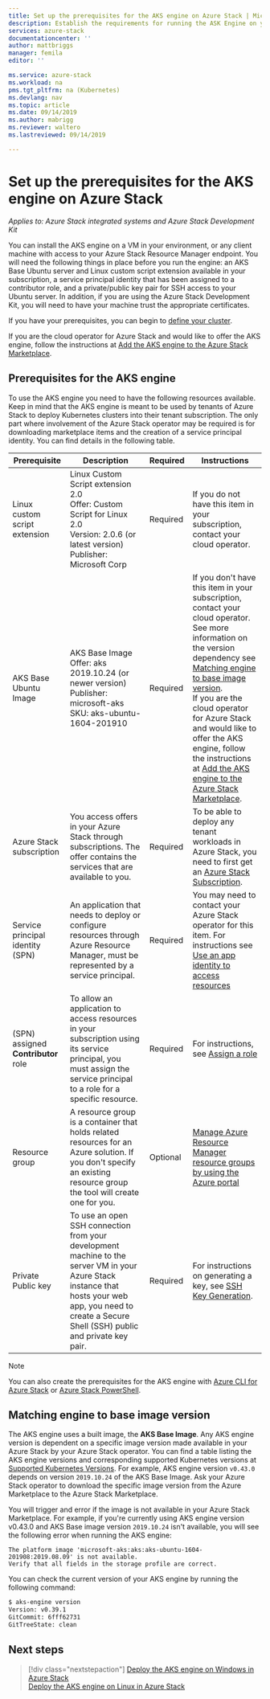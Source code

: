 ```yaml
---
title: Set up the prerequisites for the AKS engine on Azure Stack | Microsoft Docs
description: Establish the requirements for running the ASK Engine on your Azure Stack.
services: azure-stack
documentationcenter: ''
author: mattbriggs
manager: femila
editor: ''

ms.service: azure-stack
ms.workload: na
pms.tgt_pltfrm: na (Kubernetes)
ms.devlang: nav
ms.topic: article
ms.date: 09/14/2019
ms.author: mabrigg
ms.reviewer: waltero
ms.lastreviewed: 09/14/2019

---
```


# Set up the prerequisites for the AKS engine on Azure Stack

*Applies to: Azure Stack integrated systems and Azure Stack Development Kit*

You can install the AKS engine on a VM in your environment, or any client machine with access to your Azure Stack Resource Manager endpoint. You will need the following things in place before you run the engine: an AKS Base Ubuntu server and Linux custom script extension available in your subscription, a service principal identity that has been assigned to a contributor role, and a private/public key pair for SSH access to your Ubuntu server. In addition, if you are using the Azure Stack Development Kit, you will need to have your machine trust the appropriate certificates.

If you have your prerequisites, you can begin to [define your cluster](azure-stack-kubernetes-aks-engine-deploy-cluster.md).

If you are the cloud operator for Azure Stack and would like to offer the AKS engine, follow the instructions at [Add the AKS engine to the Azure Stack Marketplace](../operator/azure-stack-aks-engine.md).

## Prerequisites for the AKS engine

To use the AKS engine you need to have the following resources available. Keep in mind that the AKS engine is meant to be used by tenants of Azure Stack to deploy Kubernetes clusters into their tenant subscription. The only part where involvement of the Azure Stack operator may be required is for downloading marketplace items and the creation of a service principal identity. You can find details in the following table.

| Prerequisite | Description | Required | Instructions |
| --- | --- | --- | --- |
| Linux custom script extension | Linux Custom Script extension 2.0<br>Offer: Custom Script for Linux 2.0<br>Version: 2.0.6 (or latest version)<br>Publisher: Microsoft Corp | Required | If you do not have this item in your subscription, contact your cloud operator. |
| AKS Base Ubuntu Image | AKS Base Image<br>Offer: aks<br> 2019.10.24 (or newer version)<br>Publisher: microsoft-aks<br>SKU: aks-ubuntu-1604-201910 | Required | If you don't have this item in your subscription, contact your cloud operator. See more information on the version dependency see [Matching engine to base image version](#matching-engine-to-base-image-version).<br> If you are the cloud operator for Azure Stack and would like to offer the AKS engine, follow the instructions at [Add the AKS engine to the Azure Stack Marketplace](../operator/azure-stack-aks-engine.md). |
| Azure Stack subscription | You access offers in your Azure Stack through subscriptions. The offer contains the services that are available to you. | Required | To be able to deploy any tenant workloads in Azure Stack, you need to first get an [Azure Stack Subscription](https://docs.microsoft.com/azure-stack/user/azure-stack-subscribe-services). |
| Service principal identity (SPN) |  An application that needs to deploy or configure resources through Azure Resource Manager, must be represented by a service principal. | Required | You may need to contact your Azure Stack operator for this item.  For instructions see [Use an app identity to access resources](https://docs.microsoft.com/azure-stack/operator/azure-stack-create-service-principals) |
| (SPN) assigned **Contributor** role | To allow an application to access resources in your subscription using its service principal, you must assign the service principal to a role for a specific resource. | Required | For instructions, see [Assign a role](https://docs.microsoft.com/azure-stack/operator/azure-stack-create-service-principals#assign-a-role) |
| Resource group | A resource group is a container that holds related resources for an Azure solution. If you don't specify an existing resource group the tool will create one for you. | Optional | [Manage Azure Resource Manager resource groups by using the Azure portal](https://docs.microsoft.com/azure/azure-resource-manager/manage-resource-groups-portal) |
| Private Public key | To use an open SSH connection from your development machine to the server VM in your Azure Stack instance that hosts your web app, you need to create a Secure Shell (SSH) public and private key pair. | Required | For instructions on generating a key, see [SSH Key Generation](https://docs.microsoft.com/azure-stack/user/azure-stack-dev-start-howto-ssh-public-key).|

> [!Note]  
> You can also create the prerequisites for the AKS engine with [Azure CLI for Azure Stack](https://docs.microsoft.com/azure-stack/user/azure-stack-version-profiles-azurecli2) or [Azure Stack PowerShell](https://docs.microsoft.com/azure-stack/operator/azure-stack-powershell-install).

## Matching engine to base image version

The AKS engine uses a built image, the **AKS Base Image**. Any AKS engine version is dependent on a specific image version made available in your Azure Stack by your Azure Stack operator. You can find a table listing the AKS engine versions and corresponding supported Kubernetes versions at [Supported Kubernetes Versions](https://github.com/Azure/aks-engine/blob/master/docs/topics/azure-stack.md#supported-kubernetes-versions). For example, AKS engine version `v0.43.0` depends on version `2019.10.24` of the AKS Base Image. Ask your Azure Stack operator to download the specific image version from the Azure Marketplace to the Azure Stack Marketplace.

You will trigger and error if the image is not available in your Azure Stack Marketplace. For example, if you're currently using AKS engine version v0.43.0 and AKS Base image version `2019.10.24` isn't available, you will see the following error when running the AKS engine: 

```Text  
The platform image 'microsoft-aks:aks:aks-ubuntu-1604-201908:2019.08.09' is not available. 
Verify that all fields in the storage profile are correct.
```

You can check the current version of your AKS engine by running the following command:

```bash  
$ aks-engine version
Version: v0.39.1
GitCommit: 6fff62731
GitTreeState: clean
```

## Next steps

> [!div class="nextstepaction"]
> [Deploy the AKS engine on Windows in Azure Stack](azure-stack-kubernetes-aks-engine-deploy-windows.md)  
> [Deploy the AKS engine on Linux in Azure Stack](azure-stack-kubernetes-aks-engine-deploy-linux.md)